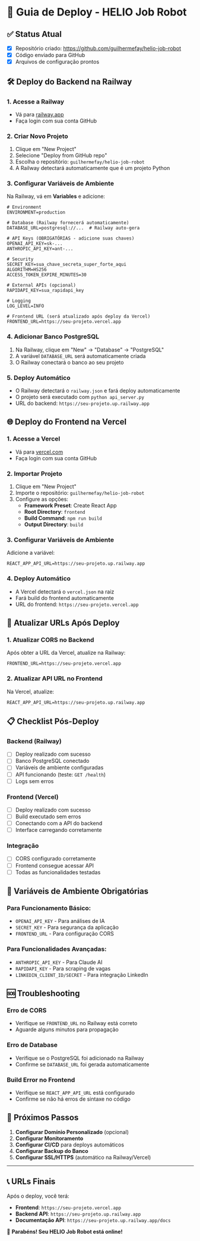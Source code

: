 # 🚀 Guia de Deploy - HELIO Job Robot

## ✅ Status Atual
- [x] Repositório criado: https://github.com/guilhermefay/helio-job-robot
- [x] Código enviado para GitHub
- [x] Arquivos de configuração prontos

## 🛠️ Deploy do Backend na Railway

### 1. Acesse a Railway
- Vá para [railway.app](https://railway.app)
- Faça login com sua conta GitHub

### 2. Criar Novo Projeto
1. Clique em "New Project"
2. Selecione "Deploy from GitHub repo"
3. Escolha o repositório: `guilhermefay/helio-job-robot`
4. A Railway detectará automaticamente que é um projeto Python

### 3. Configurar Variáveis de Ambiente
Na Railway, vá em **Variables** e adicione:

```env
# Environment
ENVIRONMENT=production

# Database (Railway fornecerá automaticamente)
DATABASE_URL=postgresql://...  # Railway auto-gera

# API Keys (OBRIGATÓRIAS - adicione suas chaves)
OPENAI_API_KEY=sk-...
ANTHROPIC_API_KEY=ant-...

# Security
SECRET_KEY=sua_chave_secreta_super_forte_aqui
ALGORITHM=HS256
ACCESS_TOKEN_EXPIRE_MINUTES=30

# External APIs (opcional)
RAPIDAPI_KEY=sua_rapidapi_key

# Logging
LOG_LEVEL=INFO

# Frontend URL (será atualizado após deploy da Vercel)
FRONTEND_URL=https://seu-projeto.vercel.app
```

### 4. Adicionar Banco PostgreSQL
1. Na Railway, clique em "New" → "Database" → "PostgreSQL"
2. A variável `DATABASE_URL` será automaticamente criada
3. O Railway conectará o banco ao seu projeto

### 5. Deploy Automático
- O Railway detectará o `railway.json` e fará deploy automaticamente
- O projeto será executado com `python api_server.py`
- URL do backend: `https://seu-projeto.up.railway.app`

## 🌐 Deploy do Frontend na Vercel

### 1. Acesse a Vercel
- Vá para [vercel.com](https://vercel.com)
- Faça login com sua conta GitHub

### 2. Importar Projeto
1. Clique em "New Project"
2. Importe o repositório: `guilhermefay/helio-job-robot`
3. Configure as opções:
   - **Framework Preset**: Create React App
   - **Root Directory**: `frontend`
   - **Build Command**: `npm run build`
   - **Output Directory**: `build`

### 3. Configurar Variáveis de Ambiente
Adicione a variável:

```env
REACT_APP_API_URL=https://seu-projeto.up.railway.app
```

### 4. Deploy Automático
- A Vercel detectará o `vercel.json` na raiz
- Fará build do frontend automaticamente
- URL do frontend: `https://seu-projeto.vercel.app`

## 🔄 Atualizar URLs Após Deploy

### 1. Atualizar CORS no Backend
Após obter a URL da Vercel, atualize na Railway:
```env
FRONTEND_URL=https://seu-projeto.vercel.app
```

### 2. Atualizar API URL no Frontend  
Na Vercel, atualize:
```env
REACT_APP_API_URL=https://seu-projeto.up.railway.app
```

## 📋 Checklist Pós-Deploy

### Backend (Railway)
- [ ] Deploy realizado com sucesso
- [ ] Banco PostgreSQL conectado
- [ ] Variáveis de ambiente configuradas
- [ ] API funcionando (teste: `GET /health`)
- [ ] Logs sem erros

### Frontend (Vercel)
- [ ] Deploy realizado com sucesso  
- [ ] Build executado sem erros
- [ ] Conectando com a API do backend
- [ ] Interface carregando corretamente

### Integração
- [ ] CORS configurado corretamente
- [ ] Frontend consegue acessar API
- [ ] Todas as funcionalidades testadas

## 🔑 Variáveis de Ambiente Obrigatórias

### Para Funcionamento Básico:
- `OPENAI_API_KEY` - Para análises de IA
- `SECRET_KEY` - Para segurança da aplicação
- `FRONTEND_URL` - Para configuração CORS

### Para Funcionalidades Avançadas:
- `ANTHROPIC_API_KEY` - Para Claude AI
- `RAPIDAPI_KEY` - Para scraping de vagas
- `LINKEDIN_CLIENT_ID/SECRET` - Para integração LinkedIn

## 🆘 Troubleshooting

### Erro de CORS
- Verifique se `FRONTEND_URL` no Railway está correto
- Aguarde alguns minutos para propagação

### Erro de Database
- Verifique se o PostgreSQL foi adicionado na Railway
- Confirme se `DATABASE_URL` foi gerada automaticamente

### Build Error no Frontend
- Verifique se `REACT_APP_API_URL` está configurado
- Confirme se não há erros de sintaxe no código

## 🎯 Próximos Passos

1. **Configurar Domínio Personalizado** (opcional)
2. **Configurar Monitoramento** 
3. **Configurar CI/CD** para deploys automáticos
4. **Configurar Backup do Banco**
5. **Configurar SSL/HTTPS** (automático na Railway/Vercel)

---

## 📞 URLs Finais

Após o deploy, você terá:

- **Frontend**: `https://seu-projeto.vercel.app`
- **Backend API**: `https://seu-projeto.up.railway.app` 
- **Documentação API**: `https://seu-projeto.up.railway.app/docs`

🎉 **Parabéns! Seu HELIO Job Robot está online!** 